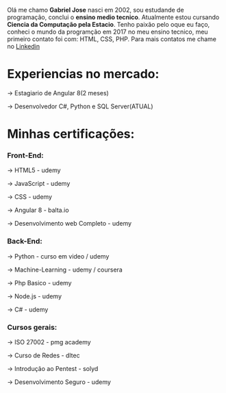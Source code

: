 Olá me chamo <strong>Gabriel Jose</strong> nasci em 2002, sou estudande de programação, conclui o <strong>ensino medio tecnico</strong>.
Atualmente estou cursando <strong>Ciencia da Computação pela Estacio</strong>.
Tenho paixão pelo oque eu faço, conheci o mundo da programção em 2017 no meu ensino tecnico,
meu primeiro contato foi com: HTML, CSS, PHP.
Para mais contatos me chame no <a href="https://www.linkedin.com/in/gabriel-jos%C3%A9/">Linkedin</a>

# Experiencias no mercado:

<p>-> Estagiario de Angular 8(2 meses)</p>
<p>-> Desenvolvedor C#, Python e SQL Server(ATUAL)</p>

# Minhas certificações:

### Front-End:
  <p>-> HTML5 - udemy</p>
  <p>-> JavaScript - udemy</p>
  <p>-> CSS - udemy</p>
  <p>-> Angular 8 - balta.io</p>
  <p>-> Desenvolvimento web Completo - udemy</p>
  
### Back-End:
  <p>-> Python - curso em video / udemy</p>
  <p>-> Machine-Learning - udemy / coursera</p>
  <p>-> Php Basico - udemy</p>
  <p>-> Node.js - udemy</p>
  <p>-> C# - udemy</p>

### Cursos gerais:
  <p>-> ISO 27002 - pmg academy</p>
  <p>-> Curso de Redes - dltec</p>
  <p>-> Introdução ao Pentest - solyd</p>
  <p>-> Desenvolvimento Seguro - udemy</p>


